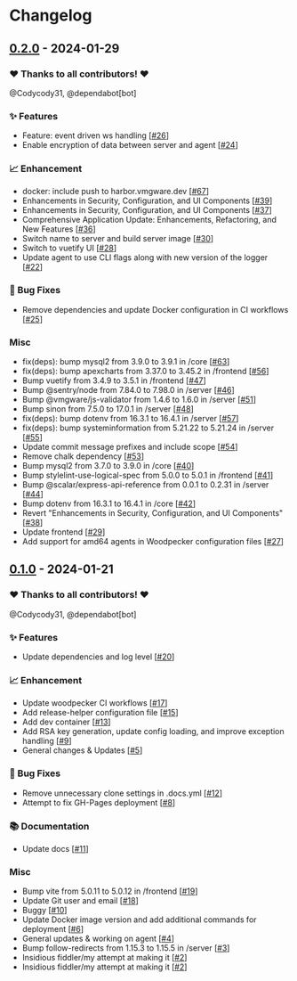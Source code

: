 # Changelog

## [0.2.0](https://github.com/VMGWARE/ContainerEchoes/releases/tag/0.2.0) - 2024-01-29

### ❤️ Thanks to all contributors! ❤️

@Codycody31, @dependabot[bot]

### ✨ Features

- Feature: event driven ws handling [[#26](https://github.com/VMGWARE/ContainerEchoes/pull/26)]
- Enable encryption of data between server and agent [[#24](https://github.com/VMGWARE/ContainerEchoes/pull/24)]

### 📈 Enhancement

- docker: include push to harbor.vmgware.dev [[#67](https://github.com/VMGWARE/ContainerEchoes/pull/67)]
- Enhancements in Security, Configuration, and UI Components [[#39](https://github.com/VMGWARE/ContainerEchoes/pull/39)]
- Enhancements in Security, Configuration, and UI Components [[#37](https://github.com/VMGWARE/ContainerEchoes/pull/37)]
- Comprehensive Application Update: Enhancements, Refactoring, and New Features [[#36](https://github.com/VMGWARE/ContainerEchoes/pull/36)]
- Switch name to server and build server image [[#30](https://github.com/VMGWARE/ContainerEchoes/pull/30)]
- Switch to vuetify UI [[#28](https://github.com/VMGWARE/ContainerEchoes/pull/28)]
- Update agent to use CLI flags along with new version of the logger [[#22](https://github.com/VMGWARE/ContainerEchoes/pull/22)]

### 🐛 Bug Fixes

- Remove dependencies and update Docker configuration in CI workflows [[#25](https://github.com/VMGWARE/ContainerEchoes/pull/25)]

### Misc

- fix(deps): bump mysql2 from 3.9.0 to 3.9.1 in /core [[#63](https://github.com/VMGWARE/ContainerEchoes/pull/63)]
- fix(deps): bump apexcharts from 3.37.0 to 3.45.2 in /frontend [[#56](https://github.com/VMGWARE/ContainerEchoes/pull/56)]
- Bump vuetify from 3.4.9 to 3.5.1 in /frontend [[#47](https://github.com/VMGWARE/ContainerEchoes/pull/47)]
- Bump @sentry/node from 7.84.0 to 7.98.0 in /server [[#46](https://github.com/VMGWARE/ContainerEchoes/pull/46)]
- Bump @vmgware/js-validator from 1.4.6 to 1.6.0 in /server [[#51](https://github.com/VMGWARE/ContainerEchoes/pull/51)]
- Bump sinon from 7.5.0 to 17.0.1 in /server [[#48](https://github.com/VMGWARE/ContainerEchoes/pull/48)]
- fix(deps): bump dotenv from 16.3.1 to 16.4.1 in /server [[#57](https://github.com/VMGWARE/ContainerEchoes/pull/57)]
- fix(deps): bump systeminformation from 5.21.22 to 5.21.24 in /server [[#55](https://github.com/VMGWARE/ContainerEchoes/pull/55)]
- Update commit message prefixes and include scope [[#54](https://github.com/VMGWARE/ContainerEchoes/pull/54)]
- Remove chalk dependency [[#53](https://github.com/VMGWARE/ContainerEchoes/pull/53)]
- Bump mysql2 from 3.7.0 to 3.9.0 in /core [[#40](https://github.com/VMGWARE/ContainerEchoes/pull/40)]
- Bump stylelint-use-logical-spec from 5.0.0 to 5.0.1 in /frontend [[#41](https://github.com/VMGWARE/ContainerEchoes/pull/41)]
- Bump @scalar/express-api-reference from 0.0.1 to 0.2.31 in /server [[#44](https://github.com/VMGWARE/ContainerEchoes/pull/44)]
- Bump dotenv from 16.3.1 to 16.4.1 in /core [[#42](https://github.com/VMGWARE/ContainerEchoes/pull/42)]
- Revert "Enhancements in Security, Configuration, and UI Components" [[#38](https://github.com/VMGWARE/ContainerEchoes/pull/38)]
- Update frontend [[#29](https://github.com/VMGWARE/ContainerEchoes/pull/29)]
- Add support for amd64 agents in Woodpecker configuration files [[#27](https://github.com/VMGWARE/ContainerEchoes/pull/27)]

## [0.1.0](https://github.com/VMGWARE/ContainerEchoes/releases/tag/0.1.0) - 2024-01-21

### ❤️ Thanks to all contributors! ❤️

@Codycody31, @dependabot[bot]

### ✨ Features

- Update dependencies and log level [[#20](https://github.com/VMGWARE/ContainerEchoes/pull/20)]

### 📈 Enhancement

- Update woodpecker CI workflows [[#17](https://github.com/VMGWARE/ContainerEchoes/pull/17)]
- Add release-helper configuration file [[#15](https://github.com/VMGWARE/ContainerEchoes/pull/15)]
- Add dev container [[#13](https://github.com/VMGWARE/ContainerEchoes/pull/13)]
- Add RSA key generation, update config loading, and improve exception handling [[#9](https://github.com/VMGWARE/ContainerEchoes/pull/9)]
- General changes & Updates [[#5](https://github.com/VMGWARE/ContainerEchoes/pull/5)]

### 🐛 Bug Fixes

- Remove unnecessary clone settings in .docs.yml [[#12](https://github.com/VMGWARE/ContainerEchoes/pull/12)]
- Attempt to fix GH-Pages deployment [[#8](https://github.com/VMGWARE/ContainerEchoes/pull/8)]

### 📚 Documentation

- Update docs [[#11](https://github.com/VMGWARE/ContainerEchoes/pull/11)]

### Misc

- Bump vite from 5.0.11 to 5.0.12 in /frontend [[#19](https://github.com/VMGWARE/ContainerEchoes/pull/19)]
- Update Git user and email [[#18](https://github.com/VMGWARE/ContainerEchoes/pull/18)]
- Buggy [[#10](https://github.com/VMGWARE/ContainerEchoes/pull/10)]
- Update Docker image version and add additional commands for deployment [[#6](https://github.com/VMGWARE/ContainerEchoes/pull/6)]
- General updates & working on agent [[#4](https://github.com/VMGWARE/ContainerEchoes/pull/4)]
- Bump follow-redirects from 1.15.3 to 1.15.5 in /server [[#3](https://github.com/VMGWARE/ContainerEchoes/pull/3)]
- Insidious fiddler/my attempt at making it [[#2](https://github.com/VMGWARE/ContainerEchoes/pull/2)]
- Insidious fiddler/my attempt at making it [[#2](https://github.com/VMGWARE/ContainerEchoes/pull/2)]
